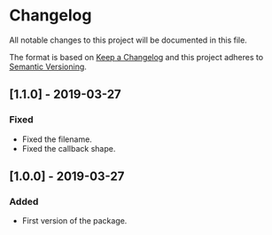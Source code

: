 # Changelog
All notable changes to this project will be documented in this file.

The format is based on [Keep a Changelog](http://keepachangelog.com/en/1.0.0/)
and this project adheres to [Semantic Versioning](http://semver.org/spec/v2.0.0.html).


## [1.1.0] - 2019-03-27
### Fixed
- Fixed the filename.
- Fixed the callback shape.


## [1.0.0] - 2019-03-27
### Added
- First version of the package.